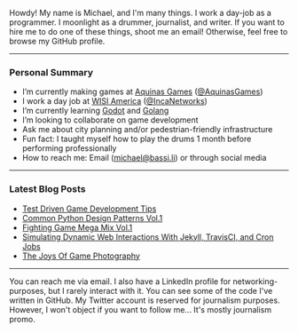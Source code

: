 Howdy! My name is Michael, and I'm many things. I work a day-job as a programmer. I moonlight as a drummer, journalist, and writer. If you want to hire me to do one of these things, shoot me an email! Otherwise, feel free to browse my GitHub profile.

---

### Personal Summary

- I’m currently making games at [Aquinas Games](https://aquinasgames.ca/) ([@AquinasGames](https://github.com/AquinasGames))
- I work a day job at [WISI America](https://wisi.tv/) ([@IncaNetworks](https://github.com/incanetworks))
- I’m currently learning [Godot](https://godotengine.org/) and [Golang](https://golang.org/)
- I’m looking to collaborate on game development
- Ask me about city planning and/or pedestrian-friendly infrastructure
- Fun fact: I taught myself how to play the drums 1 month before performing professionally 
- How to reach me: Email (michael@bassi.li) or through social media

---

### Latest Blog Posts
<!-- BLOG-POST-LIST:START -->
- [Test Driven Game Development Tips](https://aquinasgames.ca/blog/test-driven-game-development)
- [Common Python Design Patterns Vol.1](https://bassi.li/blog/python-design-patterns-1)
- [Fighting Game Mega Mix Vol.1](https://bassi.li/blog/fighting-game-mega-mix-1)
- [Simulating Dynamic Web Interactions With Jekyll, TravisCI, and Cron Jobs](https://bassi.li/blog/simulating-dynamic-web-interactions)
- [The Joys Of Game Photography](https://bassi.li/blog/video-game-photography)
<!-- BLOG-POST-LIST:END -->

<!-- <img align="left" alt="LaputanMachines' Github Stats" src="https://github-readme-stats.vercel.app/api?username=LaputanMachines&show_icons=true&hide_border=true" /> -->

---

You can reach me via email. I also have a LinkedIn profile for networking-purposes, but I rarely interact with it. You can see some of the code I've written in GitHub. My Twitter account is reserved for journalism purposes. However, I won't object if you want to follow me... It's mostly journalism promo. 
